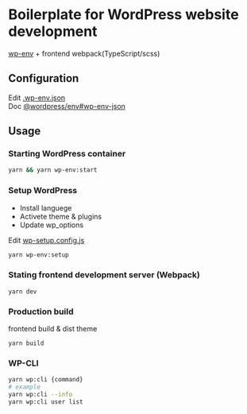 #  Boilerplate for WordPress website development

[wp-env](https://www.npmjs.com/package/@wordpress/env) + frontend   webpack(TypeScript/scss)

## Configuration

Edit [.wp-env.json](./.wp-env.json)  
Doc [@wordpress/env#wp-env-json](https://developer.wordpress.org/block-editor/reference-guides/packages/packages-env/#wp-env-json)


## Usage

### Starting WordPress container

```sh
yarn && yarn wp-env:start
```


### Setup WordPress

- Install languege
- Activete theme & plugins
- Update wp_options

Edit [wp-setup.config.js](./wp-setup.config.js)

```sh
yarn wp-env:setup
```

### Stating frontend development server (Webpack)

```
yarn dev
```


### Production build

frontend build & dist theme

```
yarn build
```

### WP-CLI

```sh
yarn wp:cli {command}
# example
yarn wp:cli --info
yarn wp:cli user list
```
